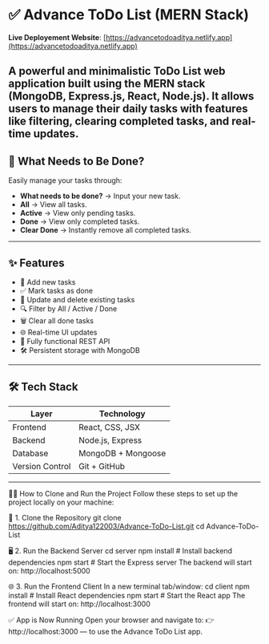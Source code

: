# ✅ Advance ToDo List (MERN Stack)

**Live Deployement Website**: [https://advancetodoaditya.netlify.app](https://advancetodoaditya.netlify.app)


A powerful and minimalistic ToDo List web application built using the **MERN stack** (MongoDB, Express.js, React, Node.js).
It allows users to manage their daily tasks with features like filtering, clearing completed tasks, and real-time updates.
---
## 🧠 What Needs to Be Done?

Easily manage your tasks through:
- **What needs to be done?** → Input your new task.
- **All** → View all tasks.
- **Active** → View only pending tasks.
- **Done** → View only completed tasks.
- **Clear Done** → Instantly remove all completed tasks.

---
## ✨ Features

- 📝 Add new tasks
- ✅ Mark tasks as done
- 🔄 Update and delete existing tasks
- 🔍 Filter by All / Active / Done
- 🗑️ Clear all done tasks
- 🌐 Real-time UI updates
- 🔌 Fully functional REST API
- 🛠️ Persistent storage with MongoDB

---
## 🛠 Tech Stack

| Layer     | Technology           |
|-----------|----------------------|
| Frontend  | React, CSS, JSX      |
| Backend   | Node.js, Express     |
| Database  | MongoDB + Mongoose   |
| Version Control | Git + GitHub   |

---
🧑‍💻 How to Clone and Run the Project
Follow these steps to set up the project locally on your machine:

🔁 1. Clone the Repository
git clone https://github.com/Aditya122003/Advance-ToDo-List.git
cd Advance-ToDo-List

🖥️ 2. Run the Backend Server
cd server
npm install         # Install backend dependencies
npm start           # Start the Express server
The backend will start on: http://localhost:5000

🌐 3. Run the Frontend Client
In a new terminal tab/window:
cd client
npm install         # Install React dependencies
npm start           # Start the React app
The frontend will start on: http://localhost:3000

✅ App is Now Running
Open your browser and navigate to:
👉 http://localhost:3000 — to use the Advance ToDo List app.


